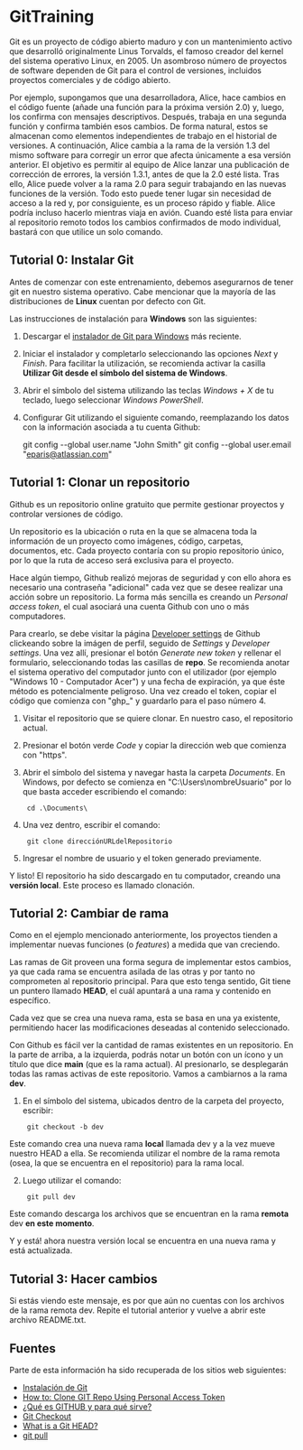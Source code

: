 # GitTraining
Git es un proyecto de código abierto maduro y con un mantenimiento activo que desarrolló originalmente Linus Torvalds, el famoso creador del kernel del sistema operativo Linux, en 2005. Un asombroso número de proyectos de software dependen de Git para el control de versiones, incluidos proyectos comerciales y de código abierto.

Por ejemplo, supongamos que una desarrolladora, Alice, hace cambios en el código fuente (añade una función para la próxima versión 2.0) y, luego, los confirma con mensajes descriptivos. Después, trabaja en una segunda función y confirma también esos cambios. De forma natural, estos se almacenan como elementos independientes de trabajo en el historial de versiones. A continuación, Alice cambia a la rama de la versión 1.3 del mismo software para corregir un error que afecta únicamente a esa versión anterior. El objetivo es permitir al equipo de Alice lanzar una publicación de corrección de errores, la versión 1.3.1, antes de que la 2.0 esté lista. Tras ello, Alice puede volver a la rama 2.0 para seguir trabajando en las nuevas funciones de la versión. Todo esto puede tener lugar sin necesidad de acceso a la red y, por consiguiente, es un proceso rápido y fiable. Alice podría incluso hacerlo mientras viaja en avión. Cuando esté lista para enviar al repositorio remoto todos los cambios confirmados de modo individual, bastará con que utilice un solo comando.

## Tutorial 0: Instalar Git

Antes de comenzar con este entrenamiento, debemos asegurarnos de tener git en nuestro sistema operativo. Cabe mencionar que la mayoría de las distribuciones de **Linux** cuentan por defecto con Git.

Las instrucciones de instalación para **Windows** son las siguientes:

1. Descargar el [instalador de Git para Windows](https://git-for-windows.github.io/) más reciente.
2. Iniciar el instalador y completarlo seleccionando las opciones *Next* y *Finish*. Para facilitar la utilización, se recomienda activar la casilla **Utilizar Git desde el símbolo del sistema de Windows**.
3. Abrir el símbolo del sistema utilizando las teclas *Windows + X* de tu teclado, luego seleccionar *Windows PowerShell*.
4. Configurar Git utilizando el siguiente comando, reemplazando los datos con la información asociada a tu cuenta Github:

    git config --global user.name "John Smith" git config --global user.email "eparis@atlassian.com"

## Tutorial 1: Clonar un repositorio
Github es un repositorio online gratuito que permite gestionar proyectos y controlar versiones de código. 

Un repositorio es la ubicación o ruta en la que se almacena toda la información de un proyecto como imágenes, código, carpetas, documentos, etc. Cada proyecto contaría con su propio repositorio único, por lo que la ruta de acceso será exclusiva para el proyecto.

Hace algún tiempo, Github realizó mejoras de seguridad y con ello ahora es necesario una contraseña "adicional" cada vez que se desee realizar una acción sobre un repositorio. La forma más sencilla es creando un *Personal access token*, el cual asociará una cuenta Github con uno o más computadores.

Para crearlo, se debe visitar la página [Developer settings](https://github.com/settings/tokens) de Github clickeando sobre la imágen de perfil, seguido de *Settings* y *Developer settings*. Una vez allí, presionar el botón *Generate new token* y rellenar el formulario, seleccionando todas las casillas de **repo**. Se recomienda anotar el sistema operativo del computador junto con el utilizador (por ejemplo "Windows 10 - Computador Acer") y una fecha de expiración, ya que éste método es potencialmente peligroso. Una vez creado el token, copiar el código que comienza con "ghp_" y guardarlo para el paso número 4.

1. Visitar el repositorio que se quiere clonar. En nuestro caso, el repositorio actual.
2. Presionar el botón verde *Code* y copiar la dirección web que comienza con "https".
3. Abrir el símbolo del sistema y navegar hasta la carpeta *Documents*. En Windows, por defecto se comienza en "C:\Users\nombreUsuario" por lo que basta acceder escribiendo el comando:
        
        cd .\Documents\
  
4. Una vez dentro, escribir el comando:
  
        git clone direcciónURLdelRepositorio
  
5. Ingresar el nombre de usuario y el token generado previamente.

Y listo! El repositorio ha sido descargado en tu computador, creando una **versión local**. Este proceso es llamado clonación.

## Tutorial 2: Cambiar de rama
Como en el ejemplo mencionado anteriormente, los proyectos tienden a implementar nuevas funciones (o *features*) a medida que van creciendo.

Las ramas de Git proveen una forma segura de implementar estos cambios, ya que cada rama se encuentra asilada de las otras y por tanto no comprometen al repositorio principal. Para que esto tenga sentido, Git tiene un puntero llamado **HEAD**, el cuál apuntará a una rama y contenido en específico.

Cada vez que se crea una nueva rama, esta se basa en una ya existente, permitiendo hacer las modificaciones deseadas al contenido seleccionado.

Con Github es fácil ver la cantidad de ramas existentes en un repositorio. En la parte de arriba, a la izquierda, podrás notar un botón con un ícono y un título que dice **main** (que es la rama actual). Al presionarlo, se desplegarán todas las ramas activas de este repositorio. Vamos a cambiarnos a la rama **dev**.

1. En el símbolo del sistema, ubicados dentro de la carpeta del proyecto, escribir:

        git checkout -b dev

Este comando crea una nueva rama **local** llamada dev y a la vez mueve nuestro HEAD a ella. Se recomienda utilizar el nombre de la rama remota (osea, la que se encuentra en el repositorio) para la rama local.

2. Luego utilizar el comando:

        git pull dev

Este comando descarga los archivos que se encuentran en la rama **remota** dev **en este momento**.

Y y está! ahora nuestra versión local se encuentra en una nueva rama y está actualizada.

## Tutorial 3: Hacer cambios
Si estás viendo este mensaje, es por que aún no cuentas con los archivos de la rama remota dev. Repite el tutorial anterior y vuelve a abrir este archivo README.txt.


## Fuentes

Parte de esta información ha sido recuperada de los sitios web siguientes:
- [Instalación de Git](https://www.atlassian.com/es/git/tutorials/install-git)
- [How to: Clone GIT Repo Using Personal Access Token](https://www.shanebart.com/clone-repo-using-token/)
- [¿Qué es GITHUB y para qué sirve?](https://www.webempresa.com/hosting/que-es-github.html)
- [Git Checkout](https://www.atlassian.com/es/git/tutorials/using-branches/git-checkout)
- [What is a Git HEAD?](https://careerkarma.com/blog/what-is-a-git-head/)
- [git pull](https://www.atlassian.com/es/git/tutorials/syncing/git-pull)

